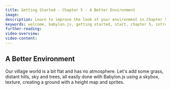 ```yaml
---
title: Getting Started - Chapter 5 - A Better Environment
image: 
description: Learn to improve the look of your environment in Chapter 5.
keywords: welcome, babylon.js, getting started, start, chapter 5, intro, environment
further-reading:
video-overview:
video-content:
---
```


## A Better Environment

Our village world is a bit flat and has no atmosphere. Let's add some grass, distant hills, sky and trees, all easily done with Babylon.js using a skybox, texture, creating a ground with a height map and sprites.